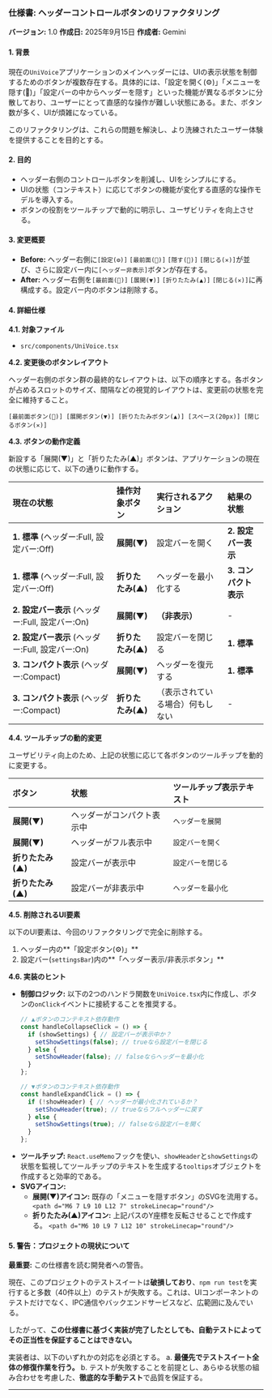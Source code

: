 ### **仕様書: ヘッダーコントロールボタンのリファクタリング**

**バージョン:** 1.0
**作成日:** 2025年9月15日
**作成者:** Gemini

#### 1. 背景

現在の`UniVoice`アプリケーションのメインヘッダーには、UIの表示状態を制御するためのボタンが複数存在する。具体的には、「設定を開く(⚙️)」「メニューを隠す(🔽)」「設定バーの中からヘッダーを隠す」といった機能が異なるボタンに分散しており、ユーザーにとって直感的な操作が難しい状態にある。また、ボタン数が多く、UIが煩雑になっている。

このリファクタリングは、これらの問題を解決し、より洗練されたユーザー体験を提供することを目的とする。

#### 2. 目的

*   ヘッダー右側のコントロールボタンを削減し、UIをシンプルにする。
*   UIの状態（コンテキスト）に応じてボタンの機能が変化する直感的な操作モデルを導入する。
*   ボタンの役割をツールチップで動的に明示し、ユーザビリティを向上させる。

#### 3. 変更概要

*   **Before:** ヘッダー右側に`[設定(⚙️)]` `[最前面(📌)]` `[隠す(🔽)]` `[閉じる(✕)]`が並び、さらに設定バー内に`[ヘッダー非表示]`ボタンが存在する。
*   **After:** ヘッダー右側を`[最前面(📌)]` `[展開(▼)]` `[折りたたみ(▲)]` `[閉じる(✕)]`に再構成する。設定バー内のボタンは削除する。

#### 4. 詳細仕様

**4.1. 対象ファイル**
*   `src/components/UniVoice.tsx`

**4.2. 変更後のボタンレイアウト**

ヘッダー右側のボタン群の最終的なレイアウトは、以下の順序とする。各ボタンが占めるスロットのサイズ、間隔などの視覚的レイアウトは、変更前の状態を完全に維持すること。

```
[最前面ボタン(📌)] [展開ボタン(▼)] [折りたたみボタン(▲)] [スペース(20px)] [閉じるボタン(✕)]
```

**4.3. ボタンの動作定義**

新設する「展開(▼)」と「折りたたみ(▲)」ボタンは、アプリケーションの現在の状態に応じて、以下の通りに動作する。

| 現在の状態 | 操作対象ボタン | 実行されるアクション | 結果の状態 |
| :--- | :--- | :--- | :--- |
| **1. 標準** (ヘッダー:Full, 設定バー:Off) | **展開(▼)** | 設定バーを開く | **2. 設定バー表示** |
| **1. 標準** (ヘッダー:Full, 設定バー:Off) | **折りたたみ(▲)** | ヘッダーを最小化する | **3. コンパクト表示** |
| **2. 設定バー表示** (ヘッダー:Full, 設定バー:On) | **展開(▼)** | **（非表示）** | - |
| **2. 設定バー表示** (ヘッダー:Full, 設定バー:On) | **折りたたみ(▲)** | 設定バーを閉じる | **1. 標準** |
| **3. コンパクト表示** (ヘッダー:Compact) | **展開(▼)** | ヘッダーを復元する | **1. 標準** |
| **3. コンパクト表示** (ヘッダー:Compact) | **折りたたみ(▲)** | （表示されている場合）何もしない | - |

**4.4. ツールチップの動的変更**

ユーザビリティ向上のため、上記の状態に応じて各ボタンのツールチップを動的に変更する。

| ボタン | 状態 | ツールチップ表示テキスト |
| :--- | :--- | :--- |
| **展開(▼)** | ヘッダーがコンパクト表示中 | `ヘッダーを展開` |
| **展開(▼)** | ヘッダーがフル表示中 | `設定バーを開く` |
| **折りたたみ(▲)** | 設定バーが表示中 | `設定バーを閉じる` |
| **折りたたみ(▲)** | 設定バーが非表示中 | `ヘッダーを最小化` |

**4.5. 削除されるUI要素**

以下のUI要素は、今回のリファクタリングで完全に削除する。

1.  ヘッダー内の**「設定ボタン(⚙️)」**
2.  設定バー(`settingsBar`)内の**「ヘッダー表示/非表示ボタン」**

**4.6. 実装のヒント**

*   **制御ロジック:** 以下の2つのハンドラ関数を`UniVoice.tsx`内に作成し、ボタンの`onClick`イベントに接続することを推奨する。
    ```typescript
    // ▲ボタンのコンテキスト依存動作
    const handleCollapseClick = () => {
      if (showSettings) { // 設定バーが表示中か？
        setShowSettings(false); // trueなら設定バーを閉じる
      } else {
        setShowHeader(false); // falseならヘッダーを最小化
      }
    };

    // ▼ボタンのコンテキスト依存動作
    const handleExpandClick = () => {
      if (!showHeader) { // ヘッダーが最小化されているか？
        setShowHeader(true); // trueならフルヘッダーに戻す
      } else {
        setShowSettings(true); // falseなら設定バーを開く
      }
    };
    ```
*   **ツールチップ:** `React.useMemo`フックを使い、`showHeader`と`showSettings`の状態を監視してツールチップのテキストを生成する`tooltips`オブジェクトを作成すると効率的である。
*   **SVGアイコン:**
    *   **展開(▼)アイコン:** 既存の「メニューを隠すボタン」のSVGを流用する。
        `<path d="M6 7 L9 10 L12 7" strokeLinecap="round"/>`
    *   **折りたたみ(▲)アイコン:** 上記パスのY座標を反転させることで作成する。
        `<path d="M6 10 L9 7 L12 10" strokeLinecap="round"/>`

#### 5. 警告：プロジェクトの現状について

**最重要:** この仕様書を読む開発者への警告。

現在、このプロジェクトのテストスイートは**破損しており**、`npm run test`を実行すると多数（40件以上）のテストが失敗する。これは、UIコンポーネントのテストだけでなく、IPC通信やバックエンドサービスなど、広範囲に及んでいる。

したがって、**この仕様書に基づく実装が完了したとしても、自動テストによってその正当性を保証することはできない。**

実装者は、以下のいずれかの対応を必須とする。
a. **最優先でテストスイート全体の修復作業を行う。**
b. テストが失敗することを前提とし、あらゆる状態の組み合わせを考慮した、**徹底的な手動テスト**で品質を保証する。

---
